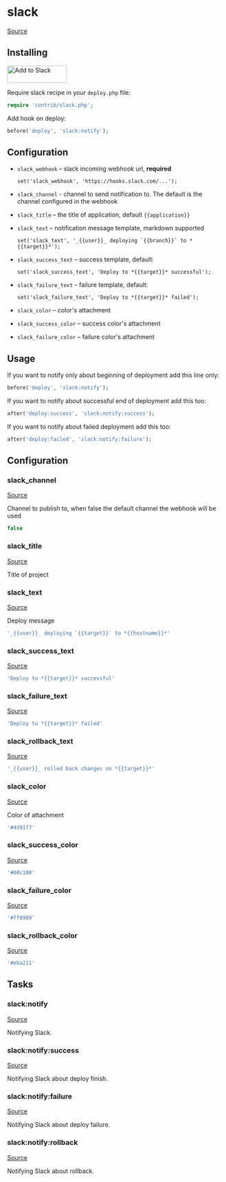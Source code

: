 <!-- DO NOT EDIT THIS FILE! -->
<!-- Instead edit contrib/slack.php -->
<!-- Then run bin/docgen -->

# slack

[Source](/contrib/slack.php)



## Installing

<a href="https://slack.com/oauth/authorize?&client_id=113734341365.225973502034&scope=incoming-webhook"><img alt="Add to Slack" height="40" width="139" src="https://platform.slack-edge.com/img/add_to_slack.png" srcset="https://platform.slack-edge.com/img/add_to_slack.png 1x, https://platform.slack-edge.com/img/add_to_slack@2x.png 2x" /></a>

Require slack recipe in your `deploy.php` file:

```php
require 'contrib/slack.php';
```

Add hook on deploy:

```php
before('deploy', 'slack:notify');
```

## Configuration

- `slack_webhook` – slack incoming webhook url, **required**
  ```
  set('slack_webhook', 'https://hooks.slack.com/...');
  ```
- `slack_channel` - channel to send notification to. The default is the channel configured in the webhook
- `slack_title` – the title of application, default `{{application}}`
- `slack_text` – notification message template, markdown supported
  ```
  set('slack_text', '_{{user}}_ deploying `{{branch}}` to *{{target}}*');
  ```
- `slack_success_text` – success template, default:
  ```
  set('slack_success_text', 'Deploy to *{{target}}* successful');
  ```
- `slack_failure_text` – failure template, default:
  ```
  set('slack_failure_text', 'Deploy to *{{target}}* failed');
  ```

- `slack_color` – color's attachment
- `slack_success_color` – success color's attachment
- `slack_failure_color` – failure color's attachment

## Usage

If you want to notify only about beginning of deployment add this line only:

```php
before('deploy', 'slack:notify');
```

If you want to notify about successful end of deployment add this too:

```php
after('deploy:success', 'slack:notify:success');
```

If you want to notify about failed deployment add this too:

```php
after('deploy:failed', 'slack:notify:failure');
```



## Configuration
### slack_channel
[Source](https://github.com/deployphp/deployer/blob/master/contrib/slack.php#L70)

Channel to publish to, when false the default channel the webhook will be used

```php title="Default value"
false
```


### slack_title
[Source](https://github.com/deployphp/deployer/blob/master/contrib/slack.php#L73)

Title of project



### slack_text
[Source](https://github.com/deployphp/deployer/blob/master/contrib/slack.php#L78)

Deploy message

```php title="Default value"
'_{{user}}_ deploying `{{target}}` to *{{hostname}}*'
```


### slack_success_text
[Source](https://github.com/deployphp/deployer/blob/master/contrib/slack.php#L79)



```php title="Default value"
'Deploy to *{{target}}* successful'
```


### slack_failure_text
[Source](https://github.com/deployphp/deployer/blob/master/contrib/slack.php#L80)



```php title="Default value"
'Deploy to *{{target}}* failed'
```


### slack_rollback_text
[Source](https://github.com/deployphp/deployer/blob/master/contrib/slack.php#L81)



```php title="Default value"
'_{{user}}_ rolled back changes on *{{target}}*'
```


### slack_color
[Source](https://github.com/deployphp/deployer/blob/master/contrib/slack.php#L84)

Color of attachment

```php title="Default value"
'#4d91f7'
```


### slack_success_color
[Source](https://github.com/deployphp/deployer/blob/master/contrib/slack.php#L85)



```php title="Default value"
'#00c100'
```


### slack_failure_color
[Source](https://github.com/deployphp/deployer/blob/master/contrib/slack.php#L86)



```php title="Default value"
'#ff0909'
```


### slack_rollback_color
[Source](https://github.com/deployphp/deployer/blob/master/contrib/slack.php#L87)



```php title="Default value"
'#eba211'
```



## Tasks

### slack:notify
[Source](https://github.com/deployphp/deployer/blob/master/contrib/slack.php#L99)

Notifying Slack.




### slack:notify:success
[Source](https://github.com/deployphp/deployer/blob/master/contrib/slack.php#L119)

Notifying Slack about deploy finish.




### slack:notify:failure
[Source](https://github.com/deployphp/deployer/blob/master/contrib/slack.php#L139)

Notifying Slack about deploy failure.




### slack:notify:rollback
[Source](https://github.com/deployphp/deployer/blob/master/contrib/slack.php#L159)

Notifying Slack about rollback.




